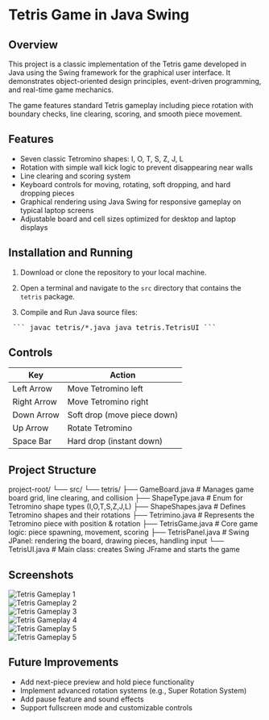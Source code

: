 # Tetris Game in Java Swing

## Overview

This project is a classic implementation of the Tetris game developed in Java using the Swing framework for the graphical user interface. It demonstrates object-oriented design principles, event-driven programming, and real-time game mechanics.

The game features standard Tetris gameplay including piece rotation with boundary checks, line clearing, scoring, and smooth piece movement.


## Features

- Seven classic Tetromino shapes: I, O, T, S, Z, J, L  
- Rotation with simple wall kick logic to prevent disappearing near walls  
- Line clearing and scoring system  
- Keyboard controls for moving, rotating, soft dropping, and hard dropping pieces  
- Graphical rendering using Java Swing for responsive gameplay on typical laptop screens  
- Adjustable board and cell sizes optimized for desktop and laptop displays  


## Installation and Running

1. Download or clone the repository to your local machine.  

2. Open a terminal and navigate to the `src` directory that contains the `tetris` package.  

3. Compile and Run Java source files:

  <pre> ``` javac tetris/*.java java tetris.TetrisUI ``` </pre>


## Controls

| Key         | Action                     |
|-------------|----------------------------|
| Left Arrow  | Move Tetromino left        |
| Right Arrow | Move Tetromino right       |
| Down Arrow  | Soft drop (move piece down)|
| Up Arrow    | Rotate Tetromino           |
| Space Bar   | Hard drop (instant down)   |


## Project Structure

project-root/
└── src/
    └── tetris/
        ├── GameBoard.java         # Manages game board grid, line clearing, and collision
        ├── ShapeType.java         # Enum for Tetromino shape types (I,O,T,S,Z,J,L)
        ├── ShapeShapes.java       # Defines Tetromino shapes and their rotations
        ├── Tetrimino.java         # Represents the Tetromino piece with position & rotation
        ├── TetrisGame.java        # Core game logic: piece spawning, movement, scoring
        ├── TetrisPanel.java       # Swing JPanel: rendering the board, drawing pieces, handling input
        └── TetrisUI.java          # Main class: creates Swing JFrame and starts the game



## Screenshots


![Tetris Gameplay 1](images/tetris1.png)  
![Tetris Gameplay 2](images/tetris2.png)  
![Tetris Gameplay 3](images/tetris3.png)  
![Tetris Gameplay 4](images/tetris4.png)  
![Tetris Gameplay 5](images/tetris5.png)  
![Tetris Gameplay 5](images/tetris6.png)  


## Future Improvements

- Add next-piece preview and hold piece functionality  
- Implement advanced rotation systems (e.g., Super Rotation System)  
- Add pause feature and sound effects  
- Support fullscreen mode and customizable controls  

